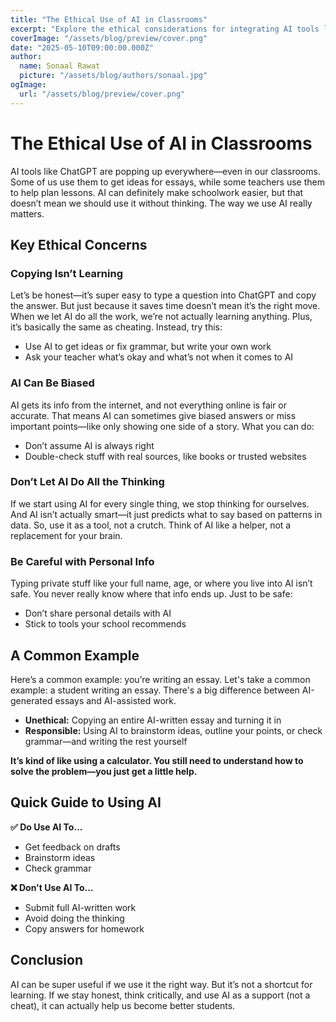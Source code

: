 ```yaml
---
title: "The Ethical Use of AI in Classrooms"
excerpt: "Explore the ethical considerations for integrating AI tools like ChatGPT in educational settings. Learn how to establish responsible policies, address concerns like plagiarism and bias, and promote critical thinking."
coverImage: "/assets/blog/preview/cover.png"
date: "2025-05-10T09:00:00.000Z"
author:
  name: Sonaal Rawat
  picture: "/assets/blog/authors/sonaal.jpg"
ogImage:
  url: "/assets/blog/preview/cover.png"
---
```


# The Ethical Use of AI in Classrooms

AI tools like ChatGPT are popping up everywhere—even in our classrooms. Some of us use them to get ideas for essays, while some teachers use them to help plan lessons. AI can definitely make schoolwork easier, but that doesn’t mean we should use it without thinking. The way we use AI really matters.

## Key Ethical Concerns

### Copying Isn’t Learning

Let’s be honest—it’s super easy to type a question into ChatGPT and copy the answer. But just because it saves time doesn’t mean it’s the right move. When we let AI do all the work, we’re not actually learning anything. Plus, it’s basically the same as cheating.
Instead, try this:

- Use AI to get ideas or fix grammar, but write your own work
- Ask your teacher what’s okay and what’s not when it comes to AI


### AI Can Be Biased

AI gets its info from the internet, and not everything online is fair or accurate. That means AI can sometimes give biased answers or miss important points—like only showing one side of a story.
What you can do:

- Don’t assume AI is always right
- Double-check stuff with real sources, like books or trusted websites

### Don’t Let AI Do All the Thinking

If we start using AI for every single thing, we stop thinking for ourselves. And AI isn’t actually smart—it just predicts what to say based on patterns in data.
So, use it as a tool, not a crutch. Think of AI like a helper, not a replacement for your brain.


### Be Careful with Personal Info

Typing private stuff like your full name, age, or where you live into AI isn’t safe. You never really know where that info ends up.
Just to be safe:

- Don’t share personal details with AI
- Stick to tools your school recommends

## A Common Example
Here’s a common example: you’re writing an essay.
Let's take a common example: a student writing an essay. There's a big difference between AI-generated essays and AI-assisted work.

- **Unethical:** Copying an entire AI-written essay and turning it in
- **Responsible:** Using AI to brainstorm ideas, outline your points, or check grammar—and writing the rest yourself

**It’s kind of like using a calculator. You still need to understand how to solve the problem—you just get a little help.**


## Quick Guide to Using AI

**✅ Do Use AI To...**

- Get feedback on drafts
- Brainstorm ideas
- Check grammar

**❌ Don't Use AI To...**

- Submit full AI-written work
- Avoid doing the thinking
- Copy answers for homework

## Conclusion

AI can be super useful if we use it the right way. But it’s not a shortcut for learning. If we stay honest, think critically, and use AI as a support (not a cheat), it can actually help us become better students.